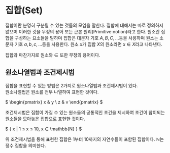 # 집합(Set)
집합이란 분명히 구분될 수 있는 것들의 모임을 말한다. 집합에 대해서는 따로 정의하지 않으며 이러한 것을 무정의 용어 또는 근본 원리(Primitive notion)라고 한다.
원소란 집합을 구성하는 요소들을 말하며 집합은 대문자 기호 $A, B, C, ...$등을 사용하며 원소는 소문자 기호 $a, b, c, ...$등을 사용한다. 원소 $x$가 집합 $X$의 원소라면 $x ∈ X$라고 나타낸다.  
  
집합과 마찬가지로 원소와 $∈$ 또한 무정의 용어이다.
## 원소나열법과 조건제시법
집합을 표현할 수 있는 방법은 2가지로 원소나열법과 조건제시법이 있다.  
원소나열법은 원소를 전부 나열하여 표현한 것이다.  
  
$ \begin{pmatrix} x & y \\ z & v \end{pmatrix} $  
  
조건제시법은 집합이 가질 수 있는 원소들의 공통적인 조건을 제시하여 조건이 참이되는 원소들을 모아놓은 집합으로 표현한 것이다.  
  
$ \{ x | 1 ≤ x ≤ 10, x ∈ \mathbb{N} \} $  
  
위 조건제시법을 통해 표현한 집합은 1부터 10까지의 자연수들이 포함된 집합이다. $\mathbb{N}$는 정수 집합을 의미한다.
